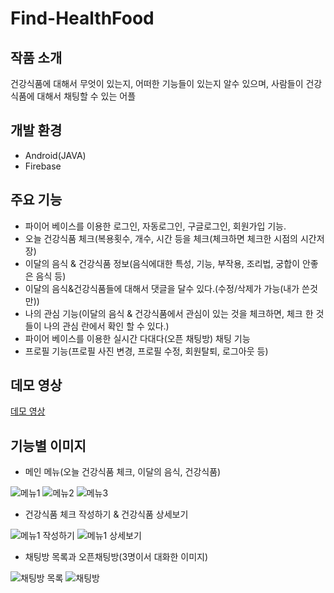 # Find-HealthFood
## 작품 소개
건강식품에 대해서 무엇이 있는지, 어떠한 기능들이 있는지 알수 있으며, 사람들이 건강식품에 대해서 채팅할 수 있는 어플

## 개발 환경
* Android(JAVA)
* Firebase

## 주요 기능
* 파이어 베이스를 이용한 로그인, 자동로그인, 구글로그인, 회원가입 기능.
* 오늘 건강식품 체크(복용횟수, 개수, 시간 등을 체크(체크하면 체크한 시점의 시간저장)
* 이달의 음식 & 건강식품 정보(음식에대한 특성, 기능, 부작용, 조리법, 궁합이 안좋은 음식 등)
* 이달의 음식&건강식품들에 대해서 댓글을 달수 있다.(수정/삭제가 가능(내가 쓴것만))
* 나의 관심 기능(이달의 음식 & 건강식품에서 관심이 있는 것을 체크하면, 체크 한 것들이 나의 관심 란에서 확인 할 수 있다.)
* 파이어 베이스를 이용한 실시간 다대다(오픈 채팅방) 채팅 기능
* 프로필 기능(프로필 사진 변경, 프로필 수정, 회원탈퇴, 로그아웃 등)

## 데모 영상
[데모 영상](https://drive.google.com/file/d/1WntZVHUlhxrDs5uU2f0SQhCoAaqPgA2S/view?usp=sharing)

## 기능별 이미지
* 메인 메뉴(오늘 건강식품 체크, 이달의 음식, 건강식품)

![메뉴1](https://user-images.githubusercontent.com/58352779/77735876-a8349600-704e-11ea-8e08-e2e03e5642cd.PNG)
![메뉴2](https://user-images.githubusercontent.com/58352779/77735881-a965c300-704e-11ea-9c0c-894e11e18c19.PNG)
![메뉴3](https://user-images.githubusercontent.com/58352779/77735884-a9fe5980-704e-11ea-9eb1-a95a657d94d1.PNG)

* 건강식품 체크 작성하기 & 건강식품 상세보기

![메뉴1 작성하기](https://user-images.githubusercontent.com/58352779/77735984-df0aac00-704e-11ea-849d-dacc0a7305d3.PNG)
![메뉴1 상세보기](https://user-images.githubusercontent.com/58352779/77735989-e16d0600-704e-11ea-8253-06a1424b8432.PNG)

* 채팅방 목록과 오픈채팅방(3명이서 대화한 이미지)

![채팅방 목록](https://user-images.githubusercontent.com/58352779/77736152-37da4480-704f-11ea-9711-a235ea7de7c6.PNG)
![채팅방](https://user-images.githubusercontent.com/58352779/77736042-fcd81100-704e-11ea-861f-a46966f2807b.PNG)
